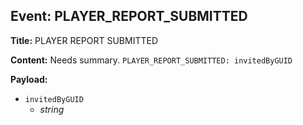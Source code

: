 ## Event: PLAYER_REPORT_SUBMITTED

**Title:** PLAYER REPORT SUBMITTED

**Content:**
Needs summary.
`PLAYER_REPORT_SUBMITTED: invitedByGUID`

**Payload:**
- `invitedByGUID`
  - *string*